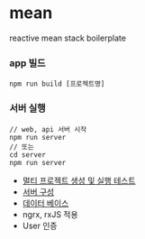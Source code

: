 # mean
reactive mean stack boilerplate

### app 빌드
```
npm run build [프로젝트명]
```

### 서버 실행
```
// web, api 서버 시작
npm run server
// 또는
cd server
npm run server
```





- [멀티 프로젝트 생성 및 실행 테스트](./_doc/multi-project.md)
- [서버 구성](./_doc/server.md)
- [데이터 베이스](./_doc/database.md)
- ngrx, rxJS 적용
- User 인증